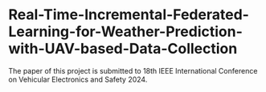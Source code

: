 # Real-Time-Incremental-Federated-Learning-for-Weather-Prediction-with-UAV-based-Data-Collection

The paper of this project is submitted to 18th IEEE International Conference on Vehicular Electronics and Safety 2024.

